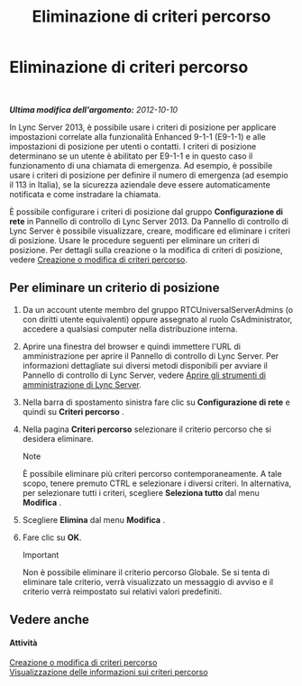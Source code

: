 ﻿---
title: Eliminazione di criteri percorso
TOCTitle: Eliminazione di criteri percorso
ms:assetid: 8ca9ba10-f45f-435a-b39c-519d251e9085
ms:mtpsurl: https://technet.microsoft.com/it-it/library/JJ688125(v=OCS.15)
ms:contentKeyID: 49887645
ms.date: 08/24/2015
mtps_version: v=OCS.15
ms.translationtype: HT
---

# Eliminazione di criteri percorso

 

_**Ultima modifica dell'argomento:** 2012-10-10_

In Lync Server 2013, è possibile usare i criteri di posizione per applicare impostazioni correlate alla funzionalità Enhanced 9-1-1 (E9-1-1) e alle impostazioni di posizione per utenti o contatti. I criteri di posizione determinano se un utente è abilitato per E9-1-1 e in questo caso il funzionamento di una chiamata di emergenza. Ad esempio, è possibile usare i criteri di posizione per definire il numero di emergenza (ad esempio il 113 in Italia), se la sicurezza aziendale deve essere automaticamente notificata e come instradare la chiamata.

È possibile configurare i criteri di posizione dal gruppo **Configurazione di rete** in Pannello di controllo di Lync Server 2013. Da Pannello di controllo di Lync Server è possibile visualizzare, creare, modificare ed eliminare i criteri di posizione. Usare le procedure seguenti per eliminare un criteri di posizione. Per dettagli sulla creazione o la modifica di criteri di posizione, vedere [Creazione o modifica di criteri percorso](lync-server-2013-creating-or-modifying-a-location-policy.md).

## Per eliminare un criterio di posizione

1.  Da un account utente membro del gruppo RTCUniversalServerAdmins (o con diritti utente equivalenti) oppure assegnato al ruolo CsAdministrator, accedere a qualsiasi computer nella distribuzione interna.

2.  Aprire una finestra del browser e quindi immettere l'URL di amministrazione per aprire il Pannello di controllo di Lync Server. Per informazioni dettagliate sui diversi metodi disponibili per avviare il Pannello di controllo di Lync Server, vedere [Aprire gli strumenti di amministrazione di Lync Server](lync-server-2013-open-lync-server-administrative-tools.md).

3.  Nella barra di spostamento sinistra fare clic su **Configurazione di rete** e quindi su **Criteri percorso** .

4.  Nella pagina **Criteri percorso** selezionare il criterio percorso che si desidera eliminare.
    

    > [!NOTE]
    > È possibile eliminare più criteri percorso contemporaneamente. A tale scopo, tenere premuto CTRL e selezionare i diversi criteri. In alternativa, per selezionare tutti i criteri, scegliere <STRONG>Seleziona tutto</STRONG> dal menu <STRONG>Modifica</STRONG> .



5.  Scegliere **Elimina** dal menu **Modifica** .

6.  Fare clic su **OK**.
    
    > [!important]  
    > Non è possibile eliminare il criterio percorso Globale. Se si tenta di eliminare tale criterio, verrà visualizzato un messaggio di avviso e il criterio verrà reimpostato sui relativi valori predefiniti.

## Vedere anche

#### Attività

[Creazione o modifica di criteri percorso](lync-server-2013-creating-or-modifying-a-location-policy.md)  
[Visualizzazione delle informazioni sui criteri percorso](lync-server-2013-viewing-location-policy-information.md)

